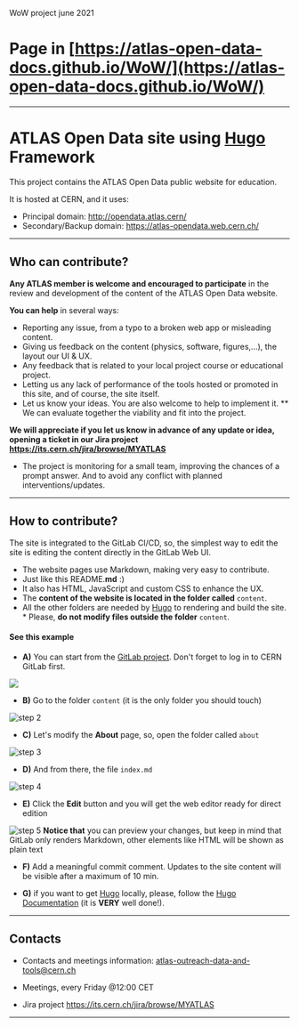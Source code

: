 WoW project june 2021

# Page in [https://atlas-open-data-docs.github.io/WoW/](https://atlas-open-data-docs.github.io/WoW/)

--- 

# ATLAS Open Data site using [Hugo](https://gohugo.io/) Framework

This project contains the ATLAS Open Data public website for education.

It is hosted at CERN, and it uses:
* Principal domain: http://opendata.atlas.cern/
* Secondary/Backup domain: https://atlas-opendata.web.cern.ch/

---

## Who can contribute?
**Any ATLAS member is welcome and encouraged to participate** in the review and development of the content of the ATLAS Open Data website.

**You can help** in several ways:
* Reporting any issue, from a typo to a broken web app or misleading content.
* Giving us feedback on the content (physics, software, figures,...), the layout our UI & UX.
* Any feedback that is related to your local project course or educational project.
* Letting us any lack of performance of the tools hosted or promoted in this site, and of course, the site itself.
* Let us know your ideas. You are also welcome to help to implement it.
** We can evaluate together the viability and fit into the project.

**We will appreciate if you let us know in advance of any update or idea, opening a ticket in our Jira project https://its.cern.ch/jira/browse/MYATLAS**
* The project is monitoring for a small team, improving the chances of a prompt answer. And to avoid any conflict with planned interventions/updates.

---

## How to contribute?
The site is integrated to the GitLab CI/CD, so, the simplest way to edit the site is editing the content directly in the GitLab Web UI.
* The website pages use Markdown, making very easy to contribute.
 * Just like this README.**md** :)
 * It also has HTML, JavaScript and custom CSS to enhance the UX.
* The **content of the website is located in the folder called** ```content```.
* All the other folders are needed by [Hugo](https://gohugo.io/) to rendering and build the site. * Please, **do not modify files outside the folder** ```content```.

#### See this example
* **A)** You can start from the [GitLab project](https://gitlab.cern.ch/atlas-outreach-data-tools/aod-website-hugo-framework/). Don't forget to log in to CERN GitLab first.

![](pics/hugo-edit-example-01.png)


* **B)** Go to the folder ```content``` (it is the only folder you should touch)

![step 2](pics/hugo-edit-example-02.png)


* **C)** Let's modify the **About** page, so, open the folder called ```about```

![step 3](pics/hugo-edit-example-03.png)


* **D)** And from there, the file ```index.md```

![step 4](pics/hugo-edit-example-04.png)


* **E)** Click the **Edit** button and you will get the web editor ready for direct edition

![step 5](pics/hugo-edit-example-05.png)
**Notice that** you can preview your changes, but keep in mind that GitLab only renders Markdown, other elements like HTML will be shown as plain text


* **F)** Add a meaningful commit comment. Updates to the site content will be visible after a maximum of 10 min.

* **G)** if you want to get [Hugo](https://gohugo.io/) locally, please, follow the [Hugo Documentation](https://gohugo.io/categories/getting-started) (it is **VERY** well done!).
---

## Contacts
* Contacts and meetings information:
atlas-outreach-data-and-tools@cern.ch

* Meetings, every Friday @12:00 CET

* Jira project https://its.cern.ch/jira/browse/MYATLAS

---
